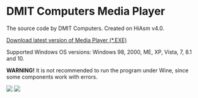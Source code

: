 # DMIT Computers Media Player
The source code by DMIT Computers.
Created on HiAsm v4.0.
<p><a href="https://github.com/dmitryevdev/dmc-mediaplayer/releases/tag/3.0.711">Download latest version of Media Player (*.EXE)</a>
<p>Supported Windows OS versions: Windows 98, 2000, ME, XP, Vista, 7, 8.1 and 10.</p>
<p><b>WARNING!</b> It is not recommended to run the program under Wine, since some components work with errors.</p>
<p><img src='https://raw.githubusercontent.com/dmitryevdev/dmc-mediaplayer/master/view.png'>
<img src='https://raw.githubusercontent.com/dmitryevdev/dmc-mediaplayer/master/view2.png'></p>
